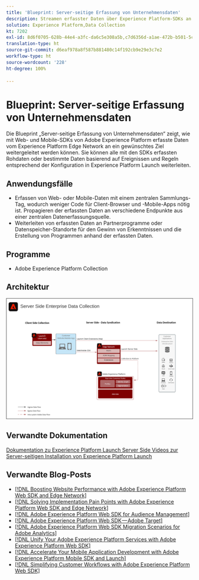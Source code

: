 ```yaml
---
title: 'Blueprint: Server-seitige Erfassung von Unternehmensdaten'
description: Streamen erfasster Daten über Experience Platform-SDKs an Ziele
solution: Experience Platform,Data Collection
kt: 7202
exl-id: 8d6f0705-628b-44e4-a3fc-da6c5e308a5b,c7d6356d-a1ae-472b-b501-5c736e990252
translation-type: ht
source-git-commit: d6eaf978a8f587b881480c14f192cb9e29e3c7e2
workflow-type: ht
source-wordcount: '228'
ht-degree: 100%

---
```


# Blueprint: Server-seitige Erfassung von Unternehmensdaten

Die Blueprint „Server-seitige Erfassung von Unternehmensdaten“ zeigt, wie mit Web- und Mobile-SDKs von Adobe Experience Platform erfasste Daten vom Experience Platform Edge Network an ein gewünschtes Ziel weitergeleitet werden können. Sie können alle mit den SDKs erfassten Rohdaten oder bestimmte Daten basierend auf Ereignissen und Regeln entsprechend der Konfiguration in Experience Platform Launch weiterleiten.

## Anwendungsfälle

* Erfassen von Web- oder Mobile-Daten mit einem zentralen Sammlungs-Tag, wodurch weniger Code für Client-Browser und -Mobile-Apps nötig ist. Propagieren der erfassten Daten an verschiedene Endpunkte aus einer zentralen Datenerfassungsquelle.
* Weiterleiten von erfassten Daten an Partnerprogramme oder Datenspeicher-Standorte für den Gewinn von Erkenntnissen und die Erstellung von Programmen anhand der erfassten Daten.

## Programme

* Adobe Experience Platform Collection

## Architektur

<img src="assets/enterprise_collection.svg" alt="Referenzarchitektur für die Erfassung von Unternehmensdaten" style="border:1px solid #4a4a4a" />

## Verwandte Dokumentation

[Dokumentation zu Experience Platform Launch Server Side ](https://experienceleague.adobe.com/docs/launch/using/server-side-info/server-side-overview.html?lang=de#server-side-info)
[Videos zur Server-seitigen Installation von Experience Platform Launch](https://experienceleague.adobe.com/docs/launch-learn/tutorials/server-side/overview.html?lang=de)

## Verwandte Blog-Posts

* [[!DNL Boosting Website Performance with Adobe Experience Platform Web SDK and Edge Network]](https://medium.com/adobetech/boosting-website-performance-with-adobe-experience-platform-web-sdk-and-edge-network-329fcf70fdf9)
* [[!DNL Solving Implementation Pain Points with Adobe Experience Platform Web SDK and Edge Network]](https://medium.com/adobetech/solving-implementation-pain-points-with-adobe-experience-platform-web-sdk-and-edge-network-880b635e6819)
* [[!DNL Adobe Experience Platform Web SDK for Audience Management]](https://medium.com/adobetech/adobe-experience-platform-web-sdk-for-audience-management-751fa6d063bc)
* [[!DNL Adobe Experience Platform Web SDK — Adobe Target]](https://medium.com/adobetech/adobe-experience-platform-web-sdk-adobe-target-9b9f621d271)
* [[!DNL Adobe Experience Platform Web SDK Migration Scenarios for Adobe Analytics]](https://medium.com/adobetech/adobe-experience-platform-web-sdk-migration-scenarios-for-adobe-analytics-91c255ec82b0)
* [[!DNL Unify Your Adobe Experience Platform Services with Adobe Experience Platform Web SDK]](https://medium.com/adobetech/unify-your-adobe-experience-platform-services-with-adobe-experience-platform-web-sdk-75cf6851a9fc)
* [[!DNL Accelerate Your Mobile Application Development with Adobe Experience Platform Mobile SDK and Launch]](https://medium.com/adobetech/accelerate-your-mobile-application-development-with-adobe-experience-platform-mobile-sdk-and-launch-ed023536d611)
* [[!DNL Simplifying Customer Workflows with Adobe Experience Platform Web SDK]](https://medium.com/adobetech/simplifying-customer-workflows-with-adobe-experience-platform-web-sdk-4e54fe134f4a)
